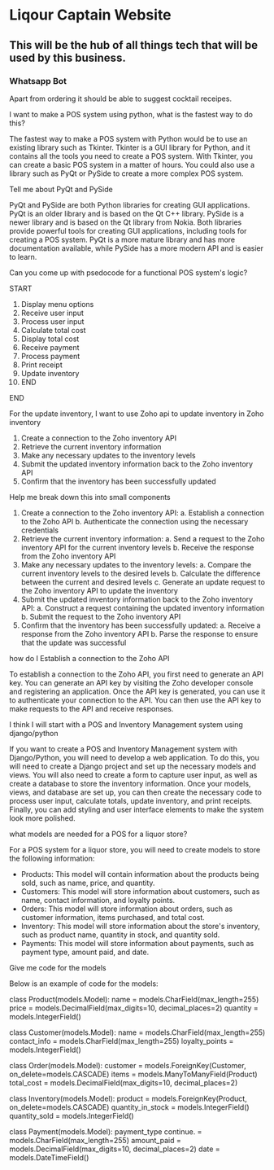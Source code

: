 # Liqour Captain Website
## This will be the hub of all things tech that will be used by this business.

### Whatsapp Bot
Apart from ordering it should be able to suggest cocktail receipes.


I want to make a POS system using python, what is the fastest way to do this?

The fastest way to make a POS system with Python would be to use an existing library such as Tkinter. Tkinter is a GUI library for Python, and it contains all the tools you need to create a POS system. With Tkinter, you can create a basic POS system in a matter of hours. You could also use a library such as PyQt or PySide to create a more complex POS system.

Tell me about PyQt and PySide

PyQt and PySide are both Python libraries for creating GUI applications. PyQt is an older library and is based on the Qt C++ library. PySide is a newer library and is based on the Qt library from Nokia. Both libraries provide powerful tools for creating GUI applications, including tools for creating a POS system. PyQt is a more mature library and has more documentation available, while PySide has a more modern API and is easier to learn.

Can you come up with psedocode for a functional POS system's logic?

START

1. Display menu options
2. Receive user input
3. Process user input
4. Calculate total cost
5. Display total cost
6. Receive payment
7. Process payment
8. Print receipt
9. Update inventory
10. END 

END

For the update inventory, I want to use Zoho api to update  inventory in Zoho inventory

1. Create a connection to the Zoho inventory API
2. Retrieve the current inventory information
3. Make any necessary updates to the inventory levels
4. Submit the updated inventory information back to the Zoho inventory API
5. Confirm that the inventory has been successfully updated

Help me break down this into small components

1. Create a connection to the Zoho inventory API:
  a. Establish a connection to the Zoho API
  b. Authenticate the connection using the necessary credentials
2. Retrieve the current inventory information:
  a. Send a request to the Zoho inventory API for the current inventory levels
  b. Receive the response from the Zoho inventory API
3. Make any necessary updates to the inventory levels:
  a. Compare the current inventory levels to the desired levels
  b. Calculate the difference between the current and desired levels
  c. Generate an update request to the Zoho inventory API to update the inventory
4. Submit the updated inventory information back to the Zoho inventory API:
  a. Construct a request containing the updated inventory information
  b. Submit the request to the Zoho inventory API
5. Confirm that the inventory has been successfully updated:
  a. Receive a response from the Zoho inventory API
  b. Parse the response to ensure that the update was successful

how do I Establish a connection to the Zoho API

To establish a connection to the Zoho API, you first need to generate an API key. You can generate an API key by visiting the Zoho developer console and registering an application. Once the API key is generated, you can use it to authenticate your connection to the API. You can then use the API key to make requests to the API and receive responses.

I think I will start with a POS and Inventory Management system using django/python

If you want to create a POS and Inventory Management system with Django/Python, you will need to develop a web application. To do this, you will need to create a Django project and set up the necessary models and views. You will also need to create a form to capture user input, as well as create a database to store the inventory information. Once your models, views, and database are set up, you can then create the necessary code to process user input, calculate totals, update inventory, and print receipts. Finally, you can add styling and user interface elements to make the system look more polished.

what models are needed for a POS for a liquor store?

For a POS system for a liquor store, you will need to create models to store the following information:

- Products: This model will contain information about the products being sold, such as name, price, and quantity.
- Customers: This model will store information about customers, such as name, contact information, and loyalty points.
- Orders: This model will store information about orders, such as customer information, items purchased, and total cost.
- Inventory: This model will store information about the store's inventory, such as product name, quantity in stock, and quantity sold.
- Payments: This model will store information about payments, such as payment type, amount paid, and date.

Give me code for the models

Below is an example of code for the models:

class Product(models.Model):
    name = models.CharField(max_length=255)
    price = models.DecimalField(max_digits=10, decimal_places=2)
    quantity = models.IntegerField()

class Customer(models.Model):
    name = models.CharField(max_length=255)
    contact_info = models.CharField(max_length=255)
    loyalty_points = models.IntegerField()

class Order(models.Model):
    customer = models.ForeignKey(Customer, on_delete=models.CASCADE)
    items = models.ManyToManyField(Product)
    total_cost = models.DecimalField(max_digits=10, decimal_places=2)

class Inventory(models.Model):
    product = models.ForeignKey(Product, on_delete=models.CASCADE)
    quantity_in_stock = models.IntegerField()
    quantity_sold = models.IntegerField()

class Payment(models.Model):
    payment_type
continue. = models.CharField(max_length=255)
    amount_paid = models.DecimalField(max_digits=10, decimal_places=2)
    date = models.DateTimeField()